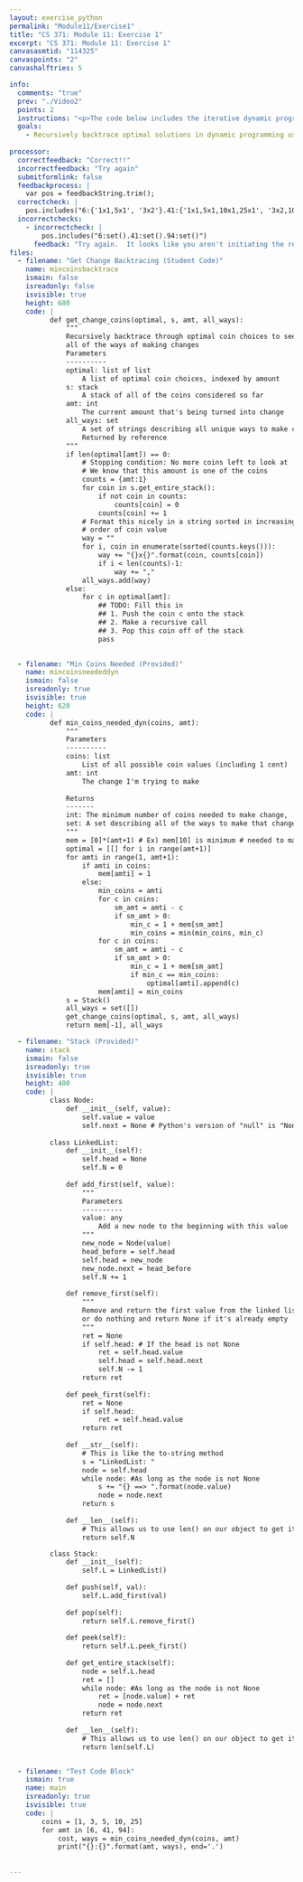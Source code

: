 ```yaml
---
layout: exercise_python
permalink: "Module11/Exercise1"
title: "CS 371: Module 11: Exercise 1"
excerpt: "CS 371: Module 11: Exercise 1"
canvasasmtid: "114325"
canvaspoints: "2"
canvashalftries: 5

info:
  comments: "true"
  prev: "./Video2"
  points: 2
  instructions: "<p>The code below includes the iterative dynamic programming approach we talked about for making change, which includes memory of the optimal coin choices to make at each step.  Complete the <code>get_change_coins</code> method to recursively backtrace and enumerate all possibilities of making change optimally.  The base case has already been taken care of, you just need to initiate recursion on all possible coins to choose at a particular step.  To show the algorithm off a little more, the test cases include a 3 cent coin, which leads to more than one possibility on some of the cases.</p>"
  goals:
    - Recursively backtrace optimal solutions in dynamic programming using stacks
    
processor:  
  correctfeedback: "Correct!!" 
  incorrectfeedback: "Try again"
  submitformlink: false
  feedbackprocess: | 
    var pos = feedbackString.trim();
  correctcheck: |
    pos.includes("6:{'1x1,5x1', '3x2'}.41:{'1x1,5x1,10x1,25x1', '3x2,10x1,25x1'}.94:{'1x1,3x1,5x1,10x1,25x3', '3x3,10x1,25x3'}")
  incorrectchecks:
    - incorrectcheck: |
        pos.includes("6:set().41:set().94:set()")
      feedback: "Try again.  It looks like you aren't initiating the recursive calls"
files:
  - filename: "Get Change Backtracing (Student Code)"
    name: mincoinsbacktrace
    ismain: false
    isreadonly: false
    isvisible: true
    height: 680
    code: | 
          def get_change_coins(optimal, s, amt, all_ways):
              """
              Recursively backtrace through optimal coin choices to see
              all of the ways of making changes
              Parameters
              ----------
              optimal: list of list
                  A list of optimal coin choices, indexed by amount
              s: stack
                  A stack of all of the coins considered so far
              amt: int
                  The current amount that's being turned into change
              all_ways: set
                  A set of strings describing all unique ways to make change.
                  Returned by reference
              """
              if len(optimal[amt]) == 0:
                  # Stopping condition: No more coins left to look at
                  # We know that this amount is one of the coins
                  counts = {amt:1} 
                  for coin in s.get_entire_stack():
                      if not coin in counts:
                          counts[coin] = 0
                      counts[coin] += 1
                  # Format this nicely in a string sorted in increasing
                  # order of coin value
                  way = ""
                  for i, coin in enumerate(sorted(counts.keys())):
                      way += "{}x{}".format(coin, counts[coin])
                      if i < len(counts)-1:
                          way += ","
                  all_ways.add(way)
              else:
                  for c in optimal[amt]:
                      ## TODO: Fill this in
                      ## 1. Push the coin c onto the stack
                      ## 2. Make a recursive call 
                      ## 3. Pop this coin off of the stack
                      pass
              

  - filename: "Min Coins Needed (Provided)"
    name: mincoinsneededdyn
    ismain: false
    isreadonly: true
    isvisible: true
    height: 620
    code: | 
          def min_coins_needed_dyn(coins, amt):
              """
              Parameters
              ----------
              coins: list
                  List of all possible coin values (including 1 cent)
              amt: int
                  The change I'm trying to make
              
              Returns
              -------
              int: The minimum number of coins needed to make change,
              set: A set describing all of the ways to make that change
              """
              mem = [0]*(amt+1) # Ex) mem[10] is minimum # needed to make 10c
              optimal = [[] for i in range(amt+1)]
              for amti in range(1, amt+1):
                  if amti in coins:
                      mem[amti] = 1
                  else:
                      min_coins = amti
                      for c in coins:
                          sm_amt = amti - c
                          if sm_amt > 0:
                              min_c = 1 + mem[sm_amt]
                              min_coins = min(min_coins, min_c)
                      for c in coins:
                          sm_amt = amti - c
                          if sm_amt > 0:
                              min_c = 1 + mem[sm_amt]
                              if min_c == min_coins:
                                  optimal[amti].append(c)
                      mem[amti] = min_coins
              s = Stack()
              all_ways = set([])
              get_change_coins(optimal, s, amt, all_ways)
              return mem[-1], all_ways

  - filename: "Stack (Provided)"
    name: stack
    ismain: false
    isreadonly: true
    isvisible: true
    height: 400
    code: | 
          class Node:
              def __init__(self, value):
                  self.value = value
                  self.next = None # Python's version of "null" is "None"
          
          class LinkedList:
              def __init__(self):
                  self.head = None
                  self.N = 0
              
              def add_first(self, value):
                  """
                  Parameters
                  ----------
                  value: any
                      Add a new node to the beginning with this value
                  """
                  new_node = Node(value)
                  head_before = self.head
                  self.head = new_node
                  new_node.next = head_before
                  self.N += 1
              
              def remove_first(self):
                  """
                  Remove and return the first value from the linked list
                  or do nothing and return None if it's already empty
                  """
                  ret = None
                  if self.head: # If the head is not None
                      ret = self.head.value
                      self.head = self.head.next
                      self.N -= 1
                  return ret
              
              def peek_first(self):
                  ret = None
                  if self.head:
                      ret = self.head.value
                  return ret
                  
              def __str__(self):
                  # This is like the to-string method
                  s = "LinkedList: "
                  node = self.head
                  while node: #As long as the node is not None
                      s += "{} ==> ".format(node.value)
                      node = node.next
                  return s
              
              def __len__(self):
                  # This allows us to use len() on our object to get its length!
                  return self.N

          class Stack:
              def __init__(self):
                  self.L = LinkedList()
              
              def push(self, val):
                  self.L.add_first(val)
              
              def pop(self):
                  return self.L.remove_first()
              
              def peek(self):
                  return self.L.peek_first()
              
              def get_entire_stack(self):
                  node = self.L.head
                  ret = []
                  while node: #As long as the node is not None
                      ret = [node.value] + ret
                      node = node.next
                  return ret
              
              def __len__(self):
                  # This allows us to use len() on our object to get its length!
                  return len(self.L)


  - filename: "Test Code Block"
    ismain: true
    name: main
    isreadonly: true
    isvisible: true
    code: |
        coins = [1, 3, 5, 10, 25]
        for amt in [6, 41, 94]:
            cost, ways = min_coins_needed_dyn(coins, amt)
            print("{}:{}".format(amt, ways), end='.')
        
        
---
```

